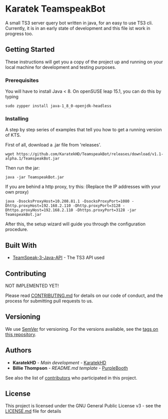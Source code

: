 # Karatek TeamspeakBot

A small TS3 server query bot written in java, for an easy to use TS3 cli. Currently, it is in an early state of development and this file ist work in progress too.

## Getting Started

These instructions will get you a copy of the project up and running on your local machine for development and testing purposes. 

### Prerequisites

You will have to install Java < 8.
On openSUSE leap 15.1, you can do this by typing 

```
sudo zypper install java-1_8_0-openjdk-headless
```

### Installing

A step by step series of examples that tell you how to get a running version of KTS.

First of all, download a .jar file from 'releases'.


```
wget https://github.com/KaratekHD/TeamspeakBot/releases/download/v1.1-alpha.1/TeamspeakBot.jar
```

Then run the jar:
```
java -jar TeamspeakBot.jar
```
If you are behind a http proxy, try this: (Replace the IP addresses with your own proxy)
```
java -DsocksProxyHost=10.208.81.1 -DsocksProxyPort=1080 -Dhttp.proxyHost=192.168.2.110 -Dhttp.proxyPort=3128 -Dhttps.proxyHost=192.168.2.110 -Dhttps.proxyPort=3128 -jar TeamspeakBot.jar
```

After this, the setup wizard will guide you through the configuration procedure.

## Built With

* [TeamSpeak-3-Java-API](https://github.com/TheHolyWaffle/TeamSpeak-3-Java-API) - The TS3 API used


## Contributing
NOT IMPLEMENTED YET!

Please read [CONTRIBUTING.md](https://gist.github.com/PurpleBooth/b24679402957c63ec426) for details on our code of conduct, and the process for submitting pull requests to us.

## Versioning
We use [SemVer](http://semver.org/) for versioning. For the versions available, see the [tags on this repository](https://github.com/your/project/tags). 

## Authors
* **KaratekHD** - *Main development* - [KaratekHD](https://github.com/KaratekHD)
* **Billie Thompson** - *README.md template* - [PurpleBooth](https://github.com/PurpleBooth)

See also the list of [contributors](https://github.com/KaratekHD/TeamspeakBot/contributors) who participated in this project.

## License

This project is licensed under the GNU General Public License v3 - see the [LICENSE.md](LICENSE) file for details

